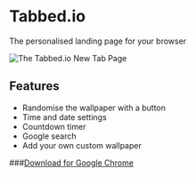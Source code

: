 # Tabbed.io
The personalised landing page for your browser

![The Tabbed.io New Tab Page](http://i.imgur.com/2N14dZy.jpg)

## Features

* Randomise the wallpaper with a button
* Time and date settings
* Countdown timer
* Google search
* Add your own custom wallpaper

###[Download for Google Chrome](https://chrome.google.com/webstore/detail/tabbedio/oipnokfpeckfiofafaoikkhkmhdeoebb)
